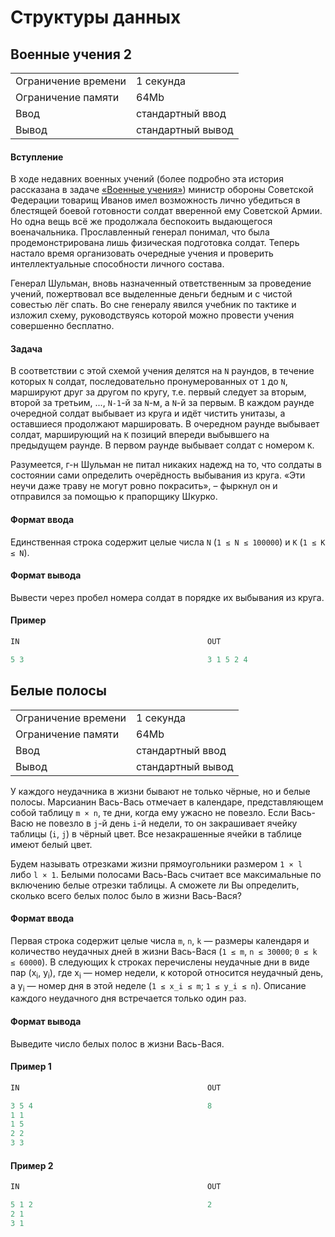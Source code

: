 # Структуры данных

## Военные учения 2

|||
| :---                | :---              |
| Ограничение времени | 1 секунда         |
| Ограничение памяти  | 64Mb              |
| Ввод                | стандартный ввод  |
| Вывод               | стандартный вывод |

#### Вступление

В ходе недавних военных учений (более подробно эта история рассказана в задаче [«Военные
учения»](https://acm.timus.ru/problem.aspx?space=1&num=1458)) министр обороны Советской
Федерации товарищ Иванов имел возможность лично убедиться в блестящей боевой готовности
солдат вверенной ему Советской Армии. Но одна вещь всё же продолжала беспокоить
выдающегося военачальника. Прославленный генерал понимал, что была продемонстрирована
лишь физическая подготовка солдат. Теперь настало время организовать очередные учения
и проверить интеллектуальные способности личного состава.

Генерал Шульман, вновь назначенный ответственным за проведение учений, пожертвовал все
выделенные деньги бедным и с чистой совестью лёг спать. Во сне генералу явился учебник
по тактике и изложил схему, руководствуясь которой можно провести учения совершенно 
бесплатно.

#### Задача

В соответствии с этой схемой учения делятся на `N` раундов, в течение которых `N` солдат,
последовательно пронумерованных от `1` до `N`, маршируют друг за другом по кругу, т.е. 
первый следует за вторым, второй за третьим, ..., `N-1`-й за `N`-м, а `N`-й за первым.
В каждом раунде очередной солдат выбывает из круга и идёт чистить унитазы, а оставшиеся 
продолжают маршировать. В очередном раунде выбывает солдат, марширующий на `K` позиций
впереди выбывшего на предыдущем раунде. В первом раунде выбывает солдат с номером `K`.

Разумеется, г-н Шульман не питал никаких надежд на то, что солдаты в состоянии сами 
определить очерёдность выбывания из круга. «Эти неучи даже траву не могут ровно покрасить»,
– фыркнул он и отправился за помощью к прапорщику Шкурко.

#### Формат ввода

Единственная строка содержит целые числа `N` (`1 ≤ N ≤ 100000`) и `K` (`1 ≤ K ≤ N`).

#### Формат вывода

Вывести через пробел номера солдат в порядке их выбывания из круга.

#### Пример

``` cpp
IN                                          OUT

5 3                                         3 1 5 2 4
```

## Белые полосы

|||
| :---                | :---              |
| Ограничение времени | 1 секунда         |
| Ограничение памяти  | 64Mb              |
| Ввод                | стандартный ввод  |
| Вывод               | стандартный вывод |

У каждого неудачника в жизни бывают не только чёрные, но и белые полосы. Марсианин Вась-Вась 
отмечает в календаре, представляющем собой таблицу `m × n`, те дни, когда ему ужасно не повезло.
Если Вась-Васю не повезло в `j`-й день `i`-й недели, то он закрашивает ячейку таблицы (`i`, `j`)
в чёрный цвет. Все незакрашенные ячейки в таблице имеют белый цвет.

Будем называть отрезками жизни прямоугольники размером `1 × l` либо `l × 1`. Белыми полосами
Вась-Вась считает все максимальные по включению белые отрезки таблицы. А сможете ли Вы определить,
сколько всего белых полос было в жизни Вась-Вася?

#### Формат ввода

Первая строка содержит целые числа `m`, `n`, `k` — размеры календаря и количество неудачных дней
в жизни Вась-Вася (`1 ≤ m`, `n ≤ 30000`; `0 ≤ k ≤ 60000`). В следующих k строках перечислены
неудачные дни в виде пар (x<sub>i</sub>, y<sub>i</sub>), где x<sub>i</sub> — номер недели,
к которой относится неудачный день, а y<sub>i</sub> — номер дня в этой неделе (`1 ≤ x_i ≤ m`;
`1 ≤ y_i ≤ n`). Описание каждого неудачного дня встречается только один раз.

#### Формат вывода

Выведите число белых полос в жизни Вась-Вася.

#### Пример 1

``` cpp
IN                                          OUT

3 5 4                                       8
1 1
1 5
2 2
3 3
```

#### Пример 2

``` cpp
IN                                          OUT

5 1 2                                       2
2 1
3 1
```
